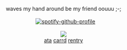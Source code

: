 <div align="center">

waves my hand around be my friend oouuu ;-;
<br><br>⠀[![spotify-github-profile](https://spotify-github-profile.kittinanx.com/api/view?uid=31rympqtyf46ym7tw5hv5ed27tae&cover_image=true&theme=natemoo-re&show_offline=false&background_color=ffffff&interchange=false&bar_color=969696&bar_color_cover=false)](https://github.com/kittinan/spotify-github-profile)
<br><br>![](https://komarev.com/ghpvc/?username=saikoguramu&label=&color=grey&style=flat)
<br> <a href="https://yeuri.atabook.org" target="_blank">ata</a> <a href="https://yeuri.carrd.co" target="_blank">carrd</a> <a href="https://rentry.co/KVRMA" target="_blank">rentry</a></a>
